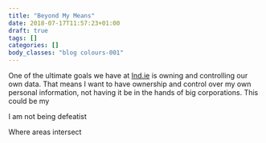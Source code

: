 ```yaml
---
title: "Beyond My Means"
date: 2018-07-17T11:57:23+01:00
draft: true
tags: []
categories: []
body_classes: "blog colours-001"
---
```


One of the ultimate goals we have at [Ind.ie](https://ind.ie) is owning and controlling our own data. That means I want to have ownership and control over my own personal information, not having it be in the hands of big corporations. This could be my 

I am not being defeatist

Where areas intersect

